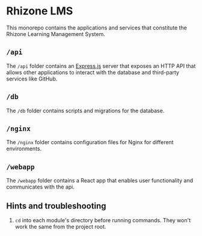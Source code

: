 # Rhizone LMS

This monorepo contains the applications and services that constitute the Rhizone
Learning Management System.

## `/api`

The `/api` folder contains an [Express.js](https://expressjs.com/) server that
exposes an HTTP API that allows other applications to interact with the
database and third-party services like GitHub.

## `/db`

The `/db` folder contains scripts and migrations for the database.

## `/nginx`

The `/nginx` folder contains configuration files for Nginx for different
environments.

## `/webapp`

The `/webapp` folder contains a React app that enables user functionality and
communicates with the api.

## Hints and troubleshooting

1. `cd` into each module's directory before running commands. They won't work
    the same from the project root.

